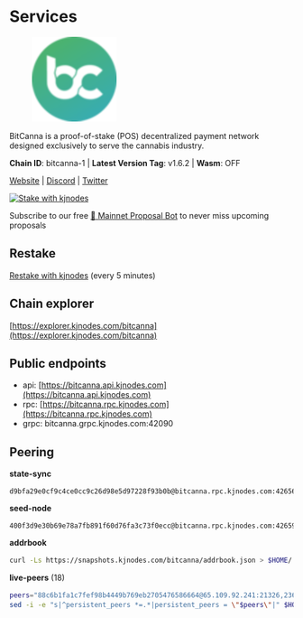 # Services

<figure><img src="https://raw.githubusercontent.com/kj89/cosmos-images/main/logos/bitcanna.png" width="150" alt=""><figcaption></figcaption></figure>

BitCanna is a proof-of-stake (POS) decentralized payment network designed exclusively to serve the cannabis industry. 

**Chain ID**: bitcanna-1 | **Latest Version Tag**: v1.6.2 | **Wasm**: OFF

[Website](https://www.bitcanna.io) | [Discord](https://discord.gg/9AVrzaVQvs) | [Twitter](https://twitter.com/BitCannaGlobal)

[![Stake with kjnodes](https://i.ibb.co/cr44Q8j/button-stake-with-kjnodes.png)](https://restake.app/bitcanna/bcnavaloper1aym6s8eza7kjvnxuwxufrzccz6vqvgnsc47cc7)

Subscribe to our free [🤖 Mainnet Proposal Bot](https://t.me/kjnodes_proposal_bot) to never miss upcoming proposals

## Restake

[Restake with kjnodes](https://restake.app/bitcanna/bcnavaloper1aym6s8eza7kjvnxuwxufrzccz6vqvgnsc47cc7) (every 5 minutes)
## Chain explorer
[https://explorer.kjnodes.com/bitcanna](https://explorer.kjnodes.com/bitcanna)

## Public endpoints

* api: [https://bitcanna.api.kjnodes.com](https://bitcanna.api.kjnodes.com)
* rpc: [https://bitcanna.rpc.kjnodes.com](https://bitcanna.rpc.kjnodes.com)
* grpc: bitcanna.grpc.kjnodes.com:42090

## Peering

**state-sync**

```text
d9bfa29e0cf9c4ce0cc9c26d98e5d97228f93b0b@bitcanna.rpc.kjnodes.com:42656
```

**seed-node**

```text
400f3d9e30b69e78a7fb891f60d76fa3c73f0ecc@bitcanna.rpc.kjnodes.com:42659
```

**addrbook**
```bash
curl -Ls https://snapshots.kjnodes.com/bitcanna/addrbook.json > $HOME/.bcna/config/addrbook.json
```

**live-peers** (18)
```bash
peers="88c6b1fa1c7fef98b4449b769eb2705476586664@65.109.92.241:21326,23671067d0fd40aec523290585c7d8e91034a771@65.108.43.170:26656,4dabde84771e8689403ce7c8b76d27e555ab2f00@65.21.136.170:50656,d9bfa29e0cf9c4ce0cc9c26d98e5d97228f93b0b@65.109.88.38:42656,c124ce0b508e8b9ed1c5b6957f362225659b5343@144.76.177.185:26656,66ed3885f2932912df2b04646d2c3d643467719b@212.227.115.165:26656,6cceba286b498d4a1931f85e35ea0fa433373057@78.47.208.97:26656,32b1cf90be5dc6a01dc2684f0bd97bf052690082@144.91.97.191:26656,a9f839c6e24221fb093f13ee41a0af842378fec5@94.130.12.22:26642,b204222a9b6ca4eee39a836b7406483a5ad4e719@144.91.114.250:26656,f68feb1847416930fa046a303242adde39ba92e6@154.12.232.8:26656,cb9741ce22ab5f615913ac11b211c3c7f58dee71@107.191.36.154:26656,b212d5740b2e11e54f56b072dc13b6134650cfb5@169.155.168.54:26656,da04ee3f8bd93421a3264e3a061a09c139aaa937@161.97.150.65:26656,b5ce8fac0dd173d7154b3eb8d10136710e609d1e@95.216.21.37:29656,c6658742ae4c889ecf8dee95ca2a8e4b45d46dfd@85.214.208.127:26656,0393c19b176d1cf8bc560c5a8fa990301deb1a7e@95.217.126.185:26656,bba10290da32f3cb41e15c3a192413666ce05cee@136.243.119.241:26656"
sed -i -e "s|^persistent_peers *=.*|persistent_peers = \"$peers\"|" $HOME/.bcna/config/config.toml
```
